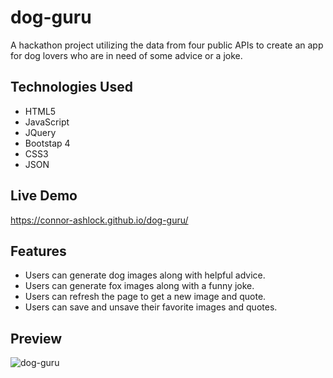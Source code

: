 # dog-guru
A hackathon project utilizing the data from four public APIs to create an app for dog lovers who are in need of some advice or a joke.

## Technologies Used
- HTML5
- JavaScript
- JQuery
- Bootstap 4
- CSS3
- JSON

## Live Demo
https://connor-ashlock.github.io/dog-guru/

## Features
- Users can generate dog images along with helpful advice.
- Users can generate fox images along with a funny joke.
- Users can refresh the page to get a new image and quote.
- Users can save and unsave their favorite images and quotes.

## Preview
<p>
  <img src="images/dog-guru.gif" alt="dog-guru">
</p>

